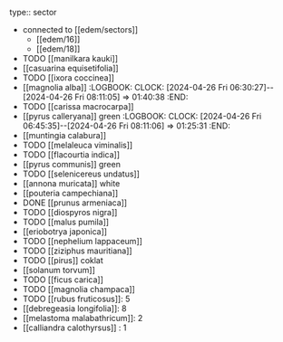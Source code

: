 type:: sector

- connected to [[edem/sectors]]
	- [[edem/16]]
	- [[edem/18]]
- TODO [[manilkara kauki]]
- [[casuarina equisetifolia]]
- TODO [[ixora coccinea]]
- [[magnolia alba]]
  :LOGBOOK:
  CLOCK: [2024-04-26 Fri 06:30:27]--[2024-04-26 Fri 08:11:05] =>  01:40:38
  :END:
- TODO [[carissa macrocarpa]]
- [[pyrus calleryana]] green
  :LOGBOOK:
  CLOCK: [2024-04-26 Fri 06:45:35]--[2024-04-26 Fri 08:11:06] =>  01:25:31
  :END:
- [[muntingia calabura]]
- TODO [[melaleuca viminalis]]
- TODO [[flacourtia indica]]
- [[pyrus communis]] green
- TODO [[selenicereus undatus]]
- [[annona muricata]] white
- [[pouteria campechiana]]
- DONE [[prunus armeniaca]]
- TODO [[diospyros nigra]]
- TODO [[malus pumila]]
- [[eriobotrya japonica]]
- TODO [[nephelium lappaceum]]
- TODO [[ziziphus mauritiana]]
- TODO [[pirus]] coklat
- [[solanum torvum]]
- TODO [[ficus carica]]
- TODO [[magnolia champaca]]
- TODO [[rubus fruticosus]]: 5
- [[debregeasia longifolia]]: 8
- [[melastoma malabathricum]]: 2
- [[calliandra calothyrsus]] : 1